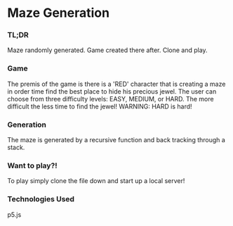 # Maze Generation

### TL;DR
Maze randomly generated.
Game created there after.
Clone and play.

### Game

The premis of the game is there is a 'RED' character that is creating a maze in order time find the best place to hide his precious jewel. The user can choose from three difficulty levels: EASY, MEDIUM, or HARD. The more difficult the less time to find the jewel! WARNING: HARD is hard!


### Generation 
The maze is generated by a recursive function and back tracking through a stack.


### Want to play?!
To play simply clone the file down and start up a local server!

### Technologies Used
p5.js
